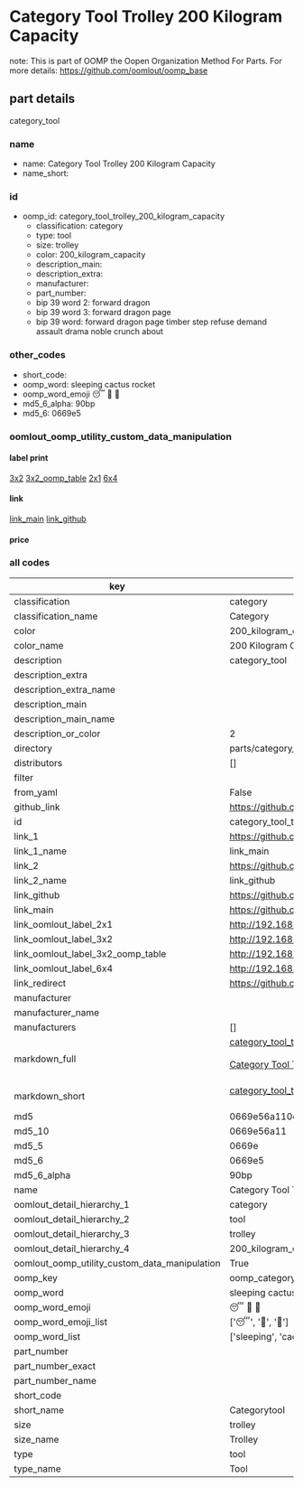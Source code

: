 # Category Tool Trolley 200 Kilogram Capacity  

note: This is part of OOMP the Oopen Organization Method For Parts. For more details: https://github.com/oomlout/oomp_base

##  part details
  



category_tool



### name
* name: Category Tool Trolley 200 Kilogram Capacity
* name_short: 
### id
* oomp_id: category_tool_trolley_200_kilogram_capacity
  * classification: category
  * type: tool
  * size: trolley
  * color: 200_kilogram_capacity
  * description_main: 
  * description_extra: 
  * manufacturer: 
  * part_number: 
  * bip 39 word 2: forward dragon
  * bip 39 word 3: forward dragon page
  * bip 39 word: forward dragon page timber step refuse demand assault drama noble crunch about

### other_codes
* short_code: 
* oomp_word: sleeping cactus rocket
* oomp_word_emoji :sleeping: :cactus: :rocket:
* md5_6_alpha: 90bp
* md5_6: 0669e5






### oomlout_oomp_utility_custom_data_manipulation
#### label print
[3x2](http://192.168.1.245:1112/?label=oomp%2090bp)
[3x2_oomp_table](http://192.168.1.108:1112/?label=oomp%2090bp)
[2x1](http://192.168.1.242:1112/?label=oomp%2090bp)
[6x4](http://192.168.1.55:1112/?label=oomp%2090bp)    

#### link

[link_main](https://github.com/oomlout/oomlout_oomp_version_1_messy/tree/main/parts/category_tool_trolley_200_kilogram_capacity) [link_github](https://github.com/oomlout/oomlout_oomp_version_1_messy/tree/main/parts/category_tool_trolley_200_kilogram_capacity)                             

#### price







### all codes 
| key | value |  
| --- | --- |  
| classification | category |  
| classification_name | Category |  
| color | 200_kilogram_capacity |  
| color_name | 200 Kilogram Capacity |  
| description | category_tool |  
| description_extra |  |  
| description_extra_name |  |  
| description_main |  |  
| description_main_name |  |  
| description_or_color | 2  |  
| directory | parts/category_tool_trolley_200_kilogram_capacity |  
| distributors | [] |  
| filter |  |  
| from_yaml | False |  
| github_link | https://github.com/oomlout/oomlout_oomp_part_src/tree/main/parts/category_tool_trolley_200_kilogram_capacity |  
| id | category_tool_trolley_200_kilogram_capacity |  
| link_1 | https://github.com/oomlout/oomlout_oomp_version_1_messy/tree/main/parts/category_tool_trolley_200_kilogram_capacity |  
| link_1_name | link_main |  
| link_2 | https://github.com/oomlout/oomlout_oomp_version_1_messy/tree/main/parts/category_tool_trolley_200_kilogram_capacity |  
| link_2_name | link_github |  
| link_github | https://github.com/oomlout/oomlout_oomp_version_1_messy/tree/main/parts/category_tool_trolley_200_kilogram_capacity |  
| link_main | https://github.com/oomlout/oomlout_oomp_version_1_messy/tree/main/parts/category_tool_trolley_200_kilogram_capacity |  
| link_oomlout_label_2x1 | http://192.168.1.242:1112/?label=oomp%2090bp |  
| link_oomlout_label_3x2 | http://192.168.1.245:1112/?label=oomp%2090bp |  
| link_oomlout_label_3x2_oomp_table | http://192.168.1.108:1112/?label=oomp%2090bp |  
| link_oomlout_label_6x4 | http://192.168.1.55:1112/?label=oomp%2090bp |  
| link_redirect | https://github.com/oomlout/oomlout_oomp_version_1_messy/tree/main/parts/category_tool_trolley_200_kilogram_capacity |  
| manufacturer |  |  
| manufacturer_name |  |  
| manufacturers | [] |  
| markdown_full | [category_tool_trolley_200_kilogram_capacity](none)<br>[](none)<br>[Category Tool Trolley 200 Kilogram Capacity](none)<br><br> |  
| markdown_short | [category_tool_trolley_200_kilogram_capacity](none)<br><br> |  
| md5 | 0669e56a110d8746d1eabe233dd082de |  
| md5_10 | 0669e56a11 |  
| md5_5 | 0669e |  
| md5_6 | 0669e5 |  
| md5_6_alpha | 90bp |  
| name | Category Tool Trolley 200 Kilogram Capacity |  
| oomlout_detail_hierarchy_1 | category |  
| oomlout_detail_hierarchy_2 | tool |  
| oomlout_detail_hierarchy_3 | trolley |  
| oomlout_detail_hierarchy_4 | 200_kilogram_capacity |  
| oomlout_oomp_utility_custom_data_manipulation | True |  
| oomp_key | oomp_category_tool_trolley_200_kilogram_capacity |  
| oomp_word | sleeping cactus rocket |  
| oomp_word_emoji | :sleeping: :cactus: :rocket: |  
| oomp_word_emoji_list | [':sleeping:', ':cactus:', ':rocket:'] |  
| oomp_word_list | ['sleeping', 'cactus', 'rocket'] |  
| part_number |  |  
| part_number_exact |  |  
| part_number_name |  |  
| short_code |  |  
| short_name | Categorytool |  
| size | trolley |  
| size_name | Trolley |  
| type | tool |  
| type_name | Tool |  
